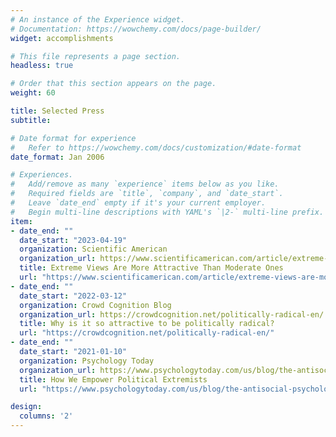 ```yaml
---
# An instance of the Experience widget.
# Documentation: https://wowchemy.com/docs/page-builder/
widget: accomplishments

# This file represents a page section.
headless: true

# Order that this section appears on the page.
weight: 60

title: Selected Press
subtitle:

# Date format for experience
#   Refer to https://wowchemy.com/docs/customization/#date-format
date_format: Jan 2006

# Experiences.
#   Add/remove as many `experience` items below as you like.
#   Required fields are `title`, `company`, and `date_start`.
#   Leave `date_end` empty if it's your current employer.
#   Begin multi-line descriptions with YAML's `|2-` multi-line prefix.
item:
- date_end: ""
  date_start: "2023-04-19"
  organization: Scientific American
  organization_url: https://www.scientificamerican.com/article/extreme-views-are-more-attractive-than-moderate-ones/
  title: Extreme Views Are More Attractive Than Moderate Ones
  url: "https://www.scientificamerican.com/article/extreme-views-are-more-attractive-than-moderate-ones/"
- date_end: ""
  date_start: "2022-03-12"
  organization: Crowd Cognition Blog
  organization_url: https://crowdcognition.net/politically-radical-en/
  title: Why is it so attractive to be politically radical?
  url: "https://crowdcognition.net/politically-radical-en/"
- date_end: ""
  date_start: "2021-01-10"
  organization: Psychology Today
  organization_url: https://www.psychologytoday.com/us/blog/the-antisocial-psychologist/202101/how-we-empower-political-extremists
  title: How We Empower Political Extremists
  url: "https://www.psychologytoday.com/us/blog/the-antisocial-psychologist/202101/how-we-empower-political-extremists"

design:
  columns: '2'
---
```

